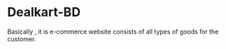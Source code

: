 # Dealkart-BD
Basically , it is e-commerce website consists of all types of goods for the customer.
